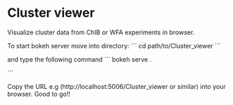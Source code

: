 # Cluster viewer
Visualize cluster data from ChIB or WFA experiments in browser.

To start bokeh server move into directory:
´´´
cd path/to/Cluster_viewer
´´´

and type the following command
´´´
bokeh serve .

´´´

Copy the URL e.g (http://localhost:5006/Cluster_viewer or similar) into your browser.
Good to go!!

